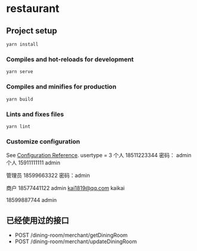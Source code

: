 # restaurant

## Project setup
```
yarn install
```

### Compiles and hot-reloads for development
```
yarn serve
```

### Compiles and minifies for production
```
yarn build
```

### Lints and fixes files
```
yarn lint
```

### Customize configuration
See [Configuration Reference](https://cli.vuejs.org/config/).
usertype = 3
个人   18511223344    密码： admin
个人 15911111111 admin 

管理员   18599663322   密码：admin

商户  18577441122    admin
kai1819@qq.com  kaikai

18599887744    admin


## 已经使用过的接口

* POST /dining-room/merchant/getDiningRoom
* POST /dining-room/merchant/updateDiningRoom